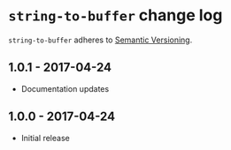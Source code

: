 # `string-to-buffer` change log

`string-to-buffer` adheres to [Semantic Versioning](http://semver.org/).

## 1.0.1 - 2017-04-24

* Documentation updates

## 1.0.0 - 2017-04-24

* Initial release
